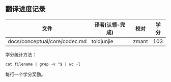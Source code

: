 ## 翻译进度记录


| 文件               |  译者(认领-完成)    |   校对  |  学分 | 
| ----------------- | ----------------- | ---------------   | --------   |
| docs/conceptual/core/codec.md         | toldjunjie  |  zmant  |  103  | 



学分统计方法：

```
cat filename | grep -v ^$ | wc -l
```

每行一个学分奖励。